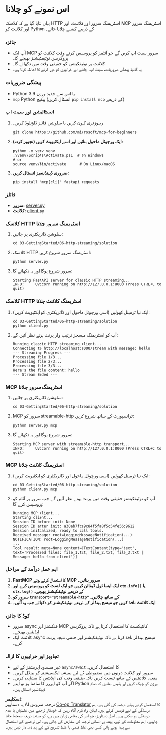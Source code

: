 <!--
CO_OP_TRANSLATOR_METADATA:
{
  "original_hash": "67ecbca6a060477ded3e13ddbeba64f7",
  "translation_date": "2025-08-18T14:21:25+00:00",
  "source_file": "03-GettingStarted/06-http-streaming/solution/python/README.md",
  "language_code": "ur"
}
-->
# اس نمونے کو چلانا

یہاں بتایا گیا ہے کہ کلاسک HTTP اسٹریمنگ سرور اور کلائنٹ، اور MCP اسٹریمنگ سرور اور کلائنٹ کو Python کے ذریعے کیسے چلایا جائے۔

### جائزہ

- آپ ایک MCP سرور سیٹ اپ کریں گے جو آئٹمز کو پروسیس کرتے وقت کلائنٹ کو پروگریس نوٹیفکیشنز بھیجے گا۔
- کلائنٹ ہر نوٹیفکیشن کو حقیقی وقت میں دکھائے گا۔
- یہ گائیڈ پیشگی ضروریات، سیٹ اپ، چلانے اور خرابیوں کو دور کرنے کا احاطہ کرتا ہے۔

### پیشگی ضروریات

- Python 3.9 یا اس سے جدید ورژن
- `mcp` Python پیکیج (انسٹال کریں `pip install mcp` کے ذریعے)

### انسٹالیشن اور سیٹ اپ

1. ریپوزٹری کلون کریں یا سلوشن فائلز ڈاؤنلوڈ کریں۔

   ```pwsh
   git clone https://github.com/microsoft/mcp-for-beginners
   ```

1. **ایک ورچوئل ماحول بنائیں اور اسے ایکٹیویٹ کریں (تجویز کردہ):**

   ```pwsh
   python -m venv venv
   .\venv\Scripts\Activate.ps1  # On Windows
   # or
   source venv/bin/activate      # On Linux/macOS
   ```

1. **ضروری ڈپینڈنسیز انسٹال کریں:**

   ```pwsh
   pip install "mcp[cli]" fastapi requests
   ```

### فائلز

- **سرور:** [server.py](../../../../../../03-GettingStarted/06-http-streaming/solution/python/server.py)
- **کلائنٹ:** [client.py](../../../../../../03-GettingStarted/06-http-streaming/solution/python/client.py)

### کلاسک HTTP اسٹریمنگ سرور چلانا

1. سلوشن ڈائریکٹری پر جائیں:

   ```pwsh
   cd 03-GettingStarted/06-http-streaming/solution
   ```

2. کلاسک HTTP اسٹریمنگ سرور شروع کریں:

   ```pwsh
   python server.py
   ```

3. سرور شروع ہوگا اور یہ دکھائے گا:

   ```
   Starting FastAPI server for classic HTTP streaming...
   INFO:     Uvicorn running on http://127.0.0.1:8000 (Press CTRL+C to quit)
   ```

### کلاسک HTTP اسٹریمنگ کلائنٹ چلانا

1. ایک نیا ٹرمینل کھولیں (اسی ورچوئل ماحول اور ڈائریکٹری کو ایکٹیویٹ کریں):

   ```pwsh
   cd 03-GettingStarted/06-http-streaming/solution
   python client.py
   ```

2. آپ کو اسٹریمنگ میسجز ترتیب وار پرنٹ ہوتے نظر آئیں گے:

   ```text
   Running classic HTTP streaming client...
   Connecting to http://localhost:8000/stream with message: hello
   --- Streaming Progress ---
   Processing file 1/3...
   Processing file 2/3...
   Processing file 3/3...
   Here's the file content: hello
   --- Stream Ended ---
   ```

### MCP اسٹریمنگ سرور چلانا

1. سلوشن ڈائریکٹری پر جائیں:
   ```pwsh
   cd 03-GettingStarted/06-http-streaming/solution
   ```
2. MCP سرور کو streamable-http ٹرانسپورٹ کے ساتھ شروع کریں:
   ```pwsh
   python server.py mcp
   ```
3. سرور شروع ہوگا اور یہ دکھائے گا:
   ```
   Starting MCP server with streamable-http transport...
   INFO:     Uvicorn running on http://127.0.0.1:8000 (Press CTRL+C to quit)
   ```

### MCP اسٹریمنگ کلائنٹ چلانا

1. ایک نیا ٹرمینل کھولیں (اسی ورچوئل ماحول اور ڈائریکٹری کو ایکٹیویٹ کریں):
   ```pwsh
   cd 03-GettingStarted/06-http-streaming/solution
   python client.py mcp
   ```
2. آپ کو نوٹیفکیشنز حقیقی وقت میں پرنٹ ہوتے نظر آئیں گے جب سرور ہر آئٹم کو پروسیس کرے گا:
   ```
   Running MCP client...
   Starting client...
   Session ID before init: None
   Session ID after init: a30ab7fca9c84f5fa8f5c54fe56c9612
   Session initialized, ready to call tools.
   Received message: root=LoggingMessageNotification(...)
   NOTIFICATION: root=LoggingMessageNotification(...)
   ...
   Tool result: meta=None content=[TextContent(type='text', text='Processed files: file_1.txt, file_2.txt, file_3.txt | Message: hello from client')]
   ```

### اہم عمل درآمد کے مراحل

1. **FastMCP کا استعمال کرتے ہوئے MCP سرور بنائیں۔**
2. **ایک ایسا ٹول ڈیفائن کریں جو ایک لسٹ کو پروسیس کرے اور `ctx.info()` یا `ctx.log()` کے ذریعے نوٹیفکیشنز بھیجے۔**
3. **سرور کو `transport="streamable-http"` کے ساتھ چلائیں۔**
4. **ایک کلائنٹ نافذ کریں جو میسج ہینڈلر کے ذریعے نوٹیفکیشنز کو دکھائے جب وہ آئیں۔**

### کوڈ کا جائزہ
- سرور async فنکشنز اور MCP کانٹیکسٹ کا استعمال کرتا ہے تاکہ پروگریس اپڈیٹس بھیجے۔
- کلائنٹ ایک async میسج ہینڈلر نافذ کرتا ہے تاکہ نوٹیفکیشنز اور حتمی نتیجہ پرنٹ کرے۔

### تجاویز اور خرابیوں کا ازالہ

- غیر مسدود آپریشنز کے لیے `async/await` کا استعمال کریں۔
- سرور اور کلائنٹ دونوں میں مضبوطی کے لیے ہمیشہ ایکسیپشنز کو ہینڈل کریں۔
- متعدد کلائنٹس کے ساتھ ٹیسٹ کریں تاکہ حقیقی وقت کی اپڈیٹس کا مشاہدہ کریں۔
- اگر آپ کو ایررز کا سامنا ہو تو اپنے Python ورژن کو چیک کریں اور یقینی بنائیں کہ تمام ڈپینڈنسیز انسٹال ہیں۔

**ڈسکلیمر**:  
یہ دستاویز AI ترجمہ سروس [Co-op Translator](https://github.com/Azure/co-op-translator) کا استعمال کرتے ہوئے ترجمہ کی گئی ہے۔ ہم درستگی کے لیے کوشش کرتے ہیں، لیکن براہ کرم آگاہ رہیں کہ خودکار ترجمے میں غلطیاں یا عدم درستگی ہو سکتی ہیں۔ اصل دستاویز، جو اس کی مقامی زبان میں ہے، کو مستند ذریعہ سمجھا جانا چاہیے۔ اہم معلومات کے لیے، پیشہ ور انسانی ترجمہ کی سفارش کی جاتی ہے۔ اس ترجمے کے استعمال سے پیدا ہونے والی کسی بھی غلط فہمی یا غلط تشریح کے لیے ہم ذمہ دار نہیں ہیں۔